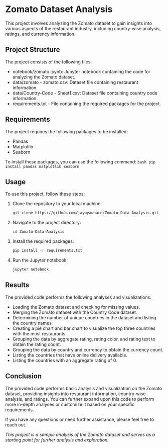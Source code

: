 # Zomato Dataset Analysis

This project involves analyzing the Zomato dataset to gain insights into various aspects of the restaurant industry, including country-wise analysis, ratings, and currency information.

## Project Structure

The project consists of the following files:

- notebook/zomato.ipynb: Jupyter notebook containing the code for analyzing the Zomato dataset.
- data/zomato - zomato.csv: Dataset file containing restaurant information.
- data/Country-Code - Sheet1.csv: Dataset file containing country code information.
- requirements.txt - File containing the required packages for the project.

## Requirements

The project requires the following packages to be installed:

- Pandas
- Matplotlib
- Seaborn

To install these packages, you can use the following command:
    ```bash
    pip install pandas matplotlib seaborn
    ```

## Usage

To use this project, follow these steps:

1. Clone the repository to your local machine:

    ```bash
    git clone https://github.com/jaywyawhare/Zomato-Data-Analysis.git
    ```

1. Navigate to the project directory:

    ```bash
    cd Zomato-Data-Analysis
    ```

1. Install the required packages:

    ```bash
    pip install -r requirements.txt
    ```

1. Run the Jupyter notebook:

    ```bash
    jupyter notebook
    ```



## Results
The provided code performs the following analyses and visualizations:

- Loading the Zomato dataset and checking for missing values.
- Merging the Zomato dataset with the Country Code dataset.
- Determining the number of unique countries in the dataset and listing the country names.
- Creating a pie chart and bar chart to visualize the top three countries with the most restaurants.
- Grouping the data by aggregate rating, rating color, and rating text to obtain the rating count.
- Grouping the data by country and currency to obtain the currency count.
- Listing the countries that have online delivery available.
- Listing the countries with an aggregate rating of 0.

## Conclusion
The provided code performs basic analysis and visualization on the Zomato dataset, providing insights into restaurant information, country-wise analysis, and ratings. You can further expand upon this code to perform more in-depth analyses or customize it based on your specific requirements.

If you have any questions or need further assistance, please feel free to reach out.

*This project is a sample analysis of the Zomato dataset and serves as a starting point for further analysis and exploration.*